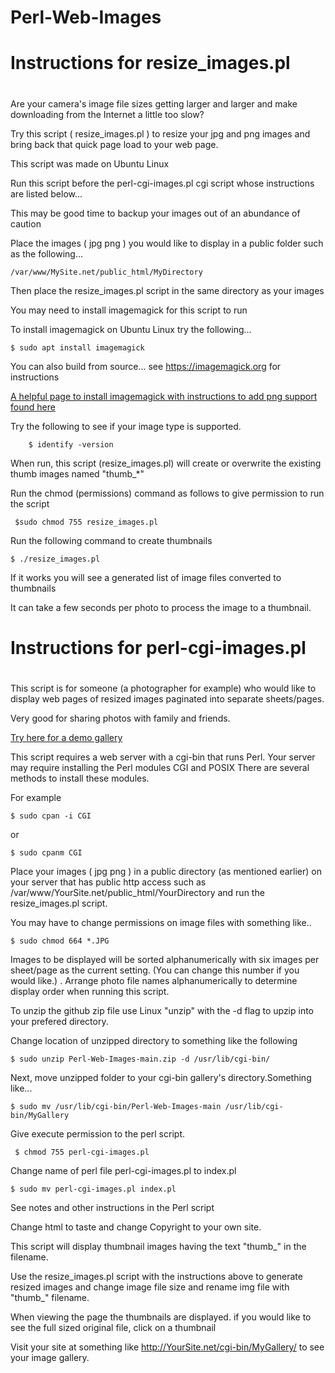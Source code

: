 # Perl-Web-Images

#
# Instructions for resize_images.pl
#

Are your camera's image file sizes getting larger and larger and make downloading from the Internet a little too slow?

Try this script ( resize_images.pl ) to resize your jpg and png images and bring back that quick page load to your web page.

This script was made on Ubuntu Linux

Run this script before the perl-cgi-images.pl cgi script whose instructions are listed below... 

This may be good time to backup your images out of an abundance of caution 

Place the images ( jpg png ) you would like to display in a public folder such as the following...

    /var/www/MySite.net/public_html/MyDirectory

Then place the resize_images.pl script in the same directory as your images

You may need to install imagemagick for this script to run

To install imagemagick on Ubuntu Linux try the following...

    $ sudo apt install imagemagick 

You can also build from source... see  https://imagemagick.org for instructions

[A helpful page to install imagemagick with instructions to add png support found here](https://linuxconfig.org/how-to-install-imagemagick-7-on-ubuntu-18-04-linux)  

Try the following to see if your image type is supported.

        $ identify -version

When run, this script (resize_images.pl) will create or overwrite the existing thumb images named "thumb_*"

Run the chmod (permissions) command as follows to give permission to run the script
 
     $sudo chmod 755 resize_images.pl

Run the following command to create thumbnails

    $ ./resize_images.pl

If it works you will see a generated list of image files converted to thumbnails

It can take a few seconds per photo to process the image to a thumbnail.

#
# Instructions for perl-cgi-images.pl
#

This script is for someone (a photographer for example) who would like to display web pages of resized images paginated into separate sheets/pages.

Very good for sharing photos with family and friends.

[Try here for a demo gallery](https://joelrader.net/cgi-bin/backgrounds/)

This script requires a web server with a cgi-bin that runs Perl.  Your server may require installing the Perl modules CGI and POSIX
There are several methods to install these modules.

For example

    $ sudo cpan -i CGI 

or 

    $ sudo cpanm CGI

Place your images ( jpg png ) in a public directory (as mentioned earlier) on your server that has public http access such as /var/www/YourSite.net/public_html/YourDirectory and run the resize_images.pl script.

You may have to change permissions on image files with something like..

    $ sudo chmod 664 *.JPG

Images to be displayed will be sorted alphanumerically with six images per sheet/page as the current setting. (You can change this number if you would like.)
.
Arrange photo file names alphanumerically to determine display order when running this script.

To unzip the github zip file use Linux "unzip" with the -d flag to upzip into your prefered directory.

Change location of unzipped directory to something like the following

    $ sudo unzip Perl-Web-Images-main.zip -d /usr/lib/cgi-bin/

Next, move unzipped folder to your cgi-bin gallery's directory.Something like...

    $ sudo mv /usr/lib/cgi-bin/Perl-Web-Images-main /usr/lib/cgi-bin/MyGallery

Give execute permission to the perl script.

     $ chmod 755 perl-cgi-images.pl 

Change name of perl file perl-cgi-images.pl to index.pl

    $ sudo mv perl-cgi-images.pl index.pl

See notes and other instructions in the Perl script

Change html to taste and change Copyright to your own site.

This script will display thumbnail images having the text "thumb_" in the filename.

Use the resize_images.pl script with the instructions above to generate resized images and change image file size and rename img file with "thumb_" filename.

When viewing the page the thumbnails are displayed. if you would like to see the full sized original file, click on a thumbnail

Visit your site at something like http://YourSite.net/cgi-bin/MyGallery/ to see your image gallery.
